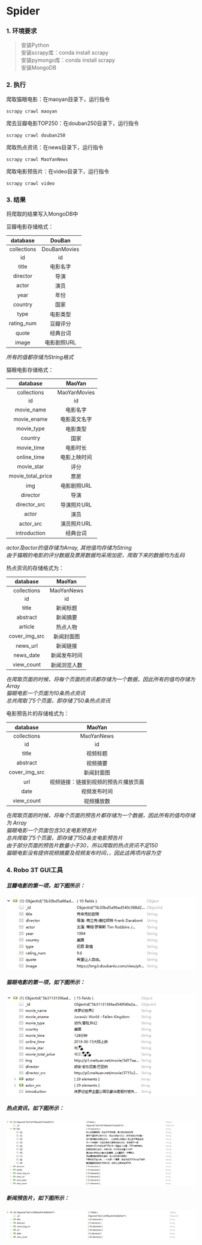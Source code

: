 # Spider

### 1. 环境要求  
> 安装Python  
安装scrapy库：conda install scrapy  
安装pymongo库：conda install scrapy  
安装MongoDB  

### 2. 执行  
爬取猫眼电影：在maoyan目录下，运行指令
```
scrapy crawl maoyan
```
爬去豆瓣电影TOP250：在douban250目录下，运行指令
```
scrapy crawl douban250
```
爬取热点资讯：在news目录下，运行指令
```
scrapy crawl MaoYanNews
```
爬取电影预告片：在video目录下，运行指令
```
scrapy crawl video
```
### 3. 结果  
将爬取的结果写入MongoDB中

豆瓣电影存储格式： 

|database|DouBan|  
|:-: | :-: |
| collections | DouBanMovies |
| id | id |
| title | 电影名字 |
| director | 导演 |
| actor | 演员 |
| year| 年份|
| country | 国家 |
| type |电影类型 |
| rating_num |豆瓣评分 |
| quote | 经典台词 |
| image | 电影剧照URL|

*所有的值都存储为String格式*

猫眼电影存储格式：

|database|MaoYan|  
|:-: | :-: |
| collections | MaoYanMovies |
| id | id |
| movie_name | 电影名字 |
| movie_ename | 电影英文名字 |
| movie_type | 电影类型 |
| country | 国家 |
| movie_time | 电影时长 |
| online_time | 电影上映时间 |
| movie_star | 评分 |
| movie_total_price | 票房 |
| img | 电影剧照URL|
| director | 导演 |
| director_src | 导演照片URL |
| actor | 演员 |
| actor_src | 演员照片URL |
| introduction | 经典台词 |

*actor及actor的值存储为Array, 其他值均存储为String*  
*由于猫眼的电影的评分数据及票房数据均采用加密，爬取下来的数据均为乱码*  

热点资讯的存储格式为：

|database|MaoYan|  
|:-: | :-: |
| collections | MaoYanNews |
| id | id |
| title | 新闻标题 |
| abstract | 新闻摘要 |
| article | 热点人物 |
| cover_img_src | 新闻封面图 |
| news_url | 新闻链接 |
| news_date | 新闻发布时间 |
| view_count | 新闻浏览人数 |

*在爬取页面的时候，将每个页面的资讯都存储为一个数据，因此所有的值均存储为 Array*  
*猫眼电影一个页面为10条热点资讯*  
*总共爬取了5个页面，即存储了50条热点资讯*  

电影预告片的存储格式为：

|database|MaoYan|  
|:-: | :-: |
| collections | MaoYanNews |
| id | id |
| title | 视频标题 |
| abstract | 视频摘要 |
| cover_img_src | 新闻封面图 |
| url | 视频链接：链接到视频的预告片播放页面 |
| date | 视频发布时间 |
| view_count | 视频播放数 |

*在爬取页面的时候，将每个页面的预告片都存储为一个数据，因此所有的值均存储为 Array*  
*猫眼电影一个页面包含30支电影预告片*  
*总共爬取了5个页面，即存储了150条支电影预告片*  
*由于部分页面的预告片数量小于30，所以爬取的热点资讯不足150*  
*猫眼电影没有提供视频摘要及视频发布时间，，因此这两项内容为空*

### 4. Robo 3T GUI工具  
##### 豆瓣电影的第一项，如下图所示：  
![douban](./img/douban.png)  
##### 猫眼电影的第一项，如下图所示：
![maoyan](./img/maoyan.png)
##### 热点资讯，如下图所示：
![news](./img/news.png)  
##### 新闻预告片，如下图所示：
![video](./img/video.png) 
